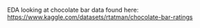 EDA looking at chocolate bar data found here: https://www.kaggle.com/datasets/rtatman/chocolate-bar-ratings
